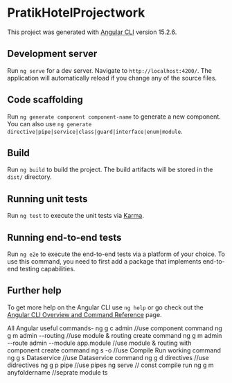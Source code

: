 # PratikHotelProjectwork

This project was generated with [Angular CLI](https://github.com/angular/angular-cli) version 15.2.6.

## Development server

Run `ng serve` for a dev server. Navigate to `http://localhost:4200/`. The application will automatically reload if you change any of the source files.

## Code scaffolding

Run `ng generate component component-name` to generate a new component. You can also use `ng generate directive|pipe|service|class|guard|interface|enum|module`.

## Build

Run `ng build` to build the project. The build artifacts will be stored in the `dist/` directory.

## Running unit tests

Run `ng test` to execute the unit tests via [Karma](https://karma-runner.github.io).

## Running end-to-end tests

Run `ng e2e` to execute the end-to-end tests via a platform of your choice. To use this command, you need to first add a package that implements end-to-end testing capabilities.

## Further help

To get more help on the Angular CLI use `ng help` or go check out the [Angular CLI Overview and Command Reference](https://angular.io/cli) page.

All Angular useful commands-
ng g c admin   //use component command
ng g m admin --routing   //use module & routing create command
ng g m admin --route admin --module app.module  //use module & routing with component create command
ng s -o   //use Compile Run working command
ng g s Dataservice  //use Dataservice command
ng g d directives //use didrectives
ng g p pipe //use pipes
ng serve // const compile run
ng g m anyfoldername //seprate module ts
